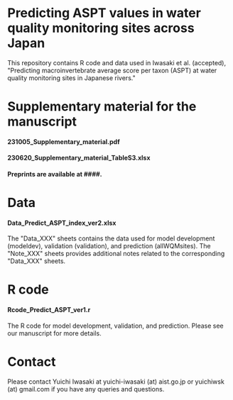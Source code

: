 # Predicting ASPT values in water quality monitoring sites across Japan
This repository contains R code and data used in Iwasaki et al. (accepted), "Predicting macroinvertebrate average score per taxon (ASPT) at water quality monitoring sites in Japanese rivers."

# Supplementary material for the manuscript
#### 231005_Supplementary_material.pdf
#### 230620_Supplementary_material_TableS3.xlsx
#### Preprints are available at ####.

# Data
#### Data_Predict_ASPT_index_ver2.xlsx
The "Data_XXX" sheets contains the data used for model development (modeldev), validation (validation), and prediction (allWQMsites). The "Note_XXX" sheets provides additional notes related to the corresponding "Data_XXX" sheets.

# R code
#### Rcode_Predict_ASPT_ver1.r
The R code for model development, validation, and prediction. Please see our manuscript for more details.

# Contact
Please contact Yuichi Iwasaki at yuichi-iwasaki (at) aist.go.jp or yuichiwsk (at) gmail.com if you have any queries and questions.
